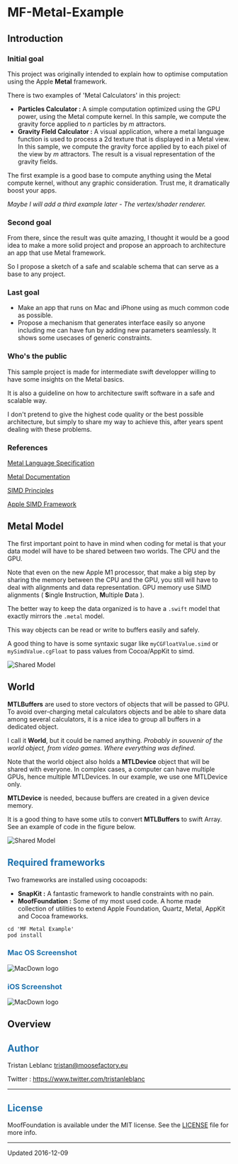 # MF-Metal-Example

## Introduction

### Initial goal

This project was originally intended to explain how to optimise computation using the Apple **Metal** framework. 

There is two examples of 'Metal Calculators' in this project:

- **Particles Calculator :** A simple computation optimized using the GPU power, using the Metal compute kernel. In this sample, we compute the gravity force applied to _n_ particles by _m_ attractors. 
- **Gravity FIeld Calculator :** A visual application, where a metal language function is used to process a 2d texture that is displayed in a Metal view. In this sample, we compute the gravity force applied by to each pixel of the view by _m_ attractors. The result is a visual representation of the gravity fields.

The first example is a good base to compute anything using the Metal compute kernel, without any graphic consideration. Trust me, it dramatically boost your apps.

_Maybe I will add a third example later - The vertex/shader renderer._

### Second goal

From there, since the result was quite amazing, I thought it would be a good idea to make a more solid project and propose an approach to architecture an app that use Metal framework.

So I propose a sketch of a safe and scalable schema that can serve as a 
base to any project.

### Last goal

- Make an app that runs on Mac and iPhone using as much common code as possible.
- Propose a mechanism that generates interface easily so anyone including me can have fun by adding new parameters seamlessly. It shows some usecases of generic constraints.

### Who's the public

This sample project is made for intermediate swift developper willing to have some insights on the Metal basics. 

It is also a guideline on how to architecture swift software in a safe and scalable way.

I don't pretend to give the highest code quality or the best possible architecture, but simply to share my way to achieve this, after years spent dealing with these problems.


### References


[Metal Language Specification](https://developer.apple.com/metal/Metal-Shading-Language-Specification.pdf)

[Metal Documentation](https://developer.apple.com/documentation/metal)

[SIMD Principles](https://www.sciencedirect.com/topics/computer-science/single-instruction-multiple-data)

[Apple SIMD Framework](https://developer.apple.com/documentation/swift/simd)


## Metal Model

The first important point to have in mind when coding for metal is that your data model will have to be shared between two worlds. The CPU and the GPU.

Note that even on the new Apple M1 processor, that make a big step by sharing the memory between the CPU and the GPU, you still will have to deal with alignments and data representation. GPU memory use SIMD alignments ( **S**ingle **I**nstruction, **M**ultiple **D**ata ).

The better way to keep the data organized is to have a `.swift` model that exactly mirrors the `.metal` model.

This way objects can be read or write to buffers easily and safely.

A good thing to have is some syntaxic sugar like `myCGFloatValue.simd` or `mySimdValue.cgFloat` to pass values from Cocoa/AppKit to simd.

![Shared Model](Documentation/SharedModel.jpg)

## World

**MTLBuffers** are used to store vectors of objects that will be passed to GPU. 
To avoid over-charging metal calculators objects and be able to share data among several calculators, it is a nice idea to group all buffers in a dedicated object.

I call it **World**, but it could be named anything. 
_Probably in souvenir of the world object, from video games. Where everything was defined._

Note that the world object also holds a **MTLDevice** object that will be shared with everyone. In complex cases, a computer can have multiple GPUs, hence multiple MTLDevices.
In our example, we use one MTLDevice only.

**MTLDevice** is needed, because buffers are created in a given device memory.

It is a good thing to have some utils to convert **MTLBuffers** to swift Array.
See an example of code in the figure below.

![Shared Model](Documentation/World.jpg)


## <font color='#1E72AD'>Required frameworks</font>

Two frameworks are installed using cocoapods:
- **SnapKit :** A fantastic framework to handle constraints with no pain.
- **MoofFoundation :** Some of my most used code. A home made collection of utilities to extend Apple Foundation, Quartz, Metal, AppKit and Cocoa frameworks.

```
cd 'MF Metal Example'
pod install
```

### <font color='#1E72AD'>Mac OS Screenshot</font>

![MacDown logo](Documentation/ReadMeImage.jpg)

### <font color='#1E72AD'>iOS Screenshot</font>

![MacDown logo](Documentation/ReadMeImage-iOS.jpg)

## Overview

## <font color='#1E72AD'>Author</font>

Tristan Leblanc <tristan@moosefactory.eu>

Twitter     :    <https://www.twitter.com/tristanleblanc>  

***


## <font color='#1E72AD'>License</font>

MoofFoundation is available under the MIT license. See the [LICENSE](LICENSE) file for more info.

***

Updated 2016-12-09
